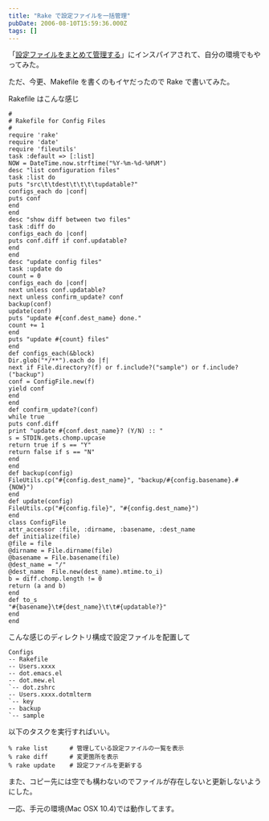 ```yaml
---
title: "Rake で設定ファイルを一括管理"
pubDate: 2006-08-10T15:59:36.000Z
tags: []
---
```


「[設定ファイルをまとめて管理する](http://playrecord.org/archive/config-files-on-Unix/myconf.html)」にインスパイアされて、自分の環境でもやってみた。

ただ、今更、Makefile を書くのもイヤだったので Rake で書いてみた。

Rakefile はこんな感じ

```
#
# Rakefile for Config Files
#
require 'rake'
require 'date'
require 'fileutils'
task :default => [:list]
NOW = DateTime.now.strftime("%Y-%m-%d-%H%M")
desc "list configuration files"
task :list do
puts "src\t\tdest\t\t\t\tupdatable?"
configs_each do |conf|
puts conf
end
end
desc "show diff between two files"
task :diff do
configs_each do |conf|
puts conf.diff if conf.updatable?
end
end
desc "update config files"
task :update do
count = 0
configs_each do |conf|
next unless conf.updatable?
next unless confirm_update? conf
backup(conf)
update(conf)
puts "update #{conf.dest_name} done."
count += 1
end
puts "update #{count} files"
end
def configs_each(&block)
Dir.glob("*/**").each do |f|
next if File.directory?(f) or f.include?("sample") or f.include?("backup")
conf = ConfigFile.new(f)
yield conf
end
end
def confirm_update?(conf)
while true
puts conf.diff
print "update #{conf.dest_name}? (Y/N) :: "
s = STDIN.gets.chomp.upcase
return true if s == "Y"
return false if s == "N"
end
end
def backup(config)
FileUtils.cp("#{config.dest_name}", "backup/#{config.basename}.#{NOW}")
end
def update(config)
FileUtils.cp("#{config.file}", "#{config.dest_name}")
end
class ConfigFile
attr_accessor :file, :dirname, :basename, :dest_name
def initialize(file)
@file = file
@dirname = File.dirname(file)
@basename = File.basename(file)
@dest_name = "/"
@dest_name  File.new(dest_name).mtime.to_i)
b = diff.chomp.length != 0
return (a and b)
end
def to_s
"#{basename}\t#{dest_name}\t\t#{updatable?}"
end
end
```
こんな感じのディレクトリ構成で設定ファイルを配置して

```
Configs
-- Rakefile
-- Users.xxxx
-- dot.emacs.el
-- dot.mew.el
`-- dot.zshrc
-- Users.xxxx.dotmlterm
`-- key
-- backup
`-- sample
```
以下のタスクを実行すればいい。

```
% rake list      # 管理している設定ファイルの一覧を表示
% rake diff      # 変更箇所を表示
% rake update    # 設定ファイルを更新する
```
また、コピー先には空でも構わないのでファイルが存在しないと更新しないようにした。

一応、手元の環境(Mac OSX 10.4)では動作してます。
